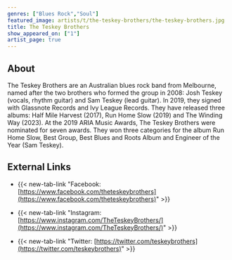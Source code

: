 ```yaml
---
genres: ["Blues Rock","Soul"]
featured_image: artists/t/the-teskey-brothers/the-teskey-brothers.jpg
title: The Teskey Brothers
show_appeared_on: ["1"]
artist_page: true
---
```

## About

The Teskey Brothers are an Australian blues rock band from Melbourne, named after the two brothers who formed the group in 2008: Josh Teskey (vocals, rhythm guitar) and Sam Teskey (lead guitar). In 2019, they signed with Glassnote Records and Ivy League Records. They have released three albums: Half Mile Harvest (2017), Run Home Slow (2019) and The Winding Way (2023). At the 2019 ARIA Music Awards, The Teskey Brothers were nominated for seven awards. They won three categories for the album Run Home Slow, Best Group, Best Blues and Roots Album and Engineer of the Year (Sam Teskey).



## External Links

- {{< new-tab-link "Facebook: [https://www.facebook.com/theteskeybrothers](https://www.facebook.com/theteskeybrothers)" >}}

- {{< new-tab-link "Instagram: [https://www.instagram.com/TheTeskeyBrothers/](https://www.instagram.com/TheTeskeyBrothers/)" >}}

- {{< new-tab-link "Twitter: [https://twitter.com/teskeybrothers](https://twitter.com/teskeybrothers)" >}}


